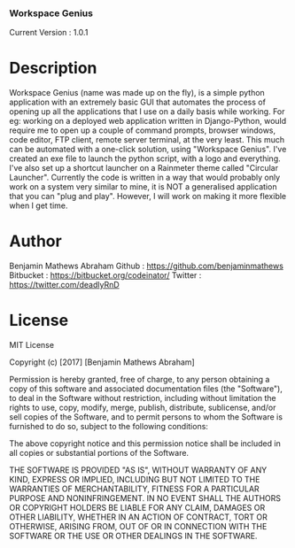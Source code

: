 ### Workspace Genius ###

Current Version : 1.0.1

# Description #
Workspace Genius (name was made up on the fly), is a simple python application with an extremely basic GUI that automates the process of opening up all the applications that I use on a daily basis while working.
For eg: working on a deployed web application written in Django-Python, would require me to open up a couple of command prompts, browser windows, code editor, FTP client, remote server terminal, at the very least. This much can be automated with a one-click solution, using "Workspace Genius".
I've created an exe file to launch the python script, with a logo and everything. I've also set up a shortcut launcher on a Rainmeter theme called "Circular Launcher". 
Currently the code is written in a way that would probably only work on a system very similar to mine, it is NOT a generalised application that you can "plug and play". However, I will work on making it more flexible when I get time.

# Author #
Benjamin Mathews Abraham
Github    : https://github.com/benjaminmathews
Bitbucket : https://bitbucket.org/codeinator/
Twitter   : https://twitter.com/deadlyRnD

# License #
MIT License

Copyright (c) [2017] [Benjamin Mathews Abraham]

Permission is hereby granted, free of charge, to any person obtaining a copy
of this software and associated documentation files (the "Software"), to deal
in the Software without restriction, including without limitation the rights
to use, copy, modify, merge, publish, distribute, sublicense, and/or sell
copies of the Software, and to permit persons to whom the Software is
furnished to do so, subject to the following conditions:

The above copyright notice and this permission notice shall be included in all
copies or substantial portions of the Software.

THE SOFTWARE IS PROVIDED "AS IS", WITHOUT WARRANTY OF ANY KIND, EXPRESS OR
IMPLIED, INCLUDING BUT NOT LIMITED TO THE WARRANTIES OF MERCHANTABILITY,
FITNESS FOR A PARTICULAR PURPOSE AND NONINFRINGEMENT. IN NO EVENT SHALL THE
AUTHORS OR COPYRIGHT HOLDERS BE LIABLE FOR ANY CLAIM, DAMAGES OR OTHER
LIABILITY, WHETHER IN AN ACTION OF CONTRACT, TORT OR OTHERWISE, ARISING FROM,
OUT OF OR IN CONNECTION WITH THE SOFTWARE OR THE USE OR OTHER DEALINGS IN THE
SOFTWARE.
